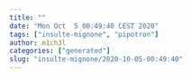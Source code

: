 ```yaml
---
title: ""
date: "Mon Oct  5 00:49:40 CEST 2020"
tags: ["insulte-mignone", "pipotron"]
author: m1ch3l
categories: ["generated"]
slug: "insulte-mignone/2020-10-05-00:49:40"
---
```



